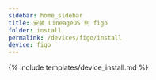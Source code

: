 ```yaml
---
sidebar: home_sidebar
title: 安装 LineageOS 到 figo
folder: install
permalink: /devices/figo/install
device: figo
---
```

{% include templates/device_install.md %}
